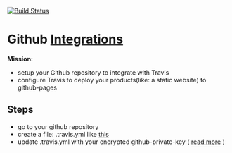 [![Build Status](https://travis-ci.org/brownman/github_integrations.svg)](https://travis-ci.org/brownman/github_integrations)

Github [Integrations](https://github.com/travis-ci/github-services/tree/master/docs)
===================


**Mission:** 
- setup your Github repository to integrate with Travis 
- configure Travis to deploy your products(like: a static website) to github-pages

Steps
----
- go to your github repository
- create a file: .travis.yml like [this](https://github.com/brownman/test_github_integrations/blob/master/.travis.yml)
- update .travis.yml with your encrypted github-private-key ( [read more](https://github.com/brownman/github_integrations/tree/master/local) )
